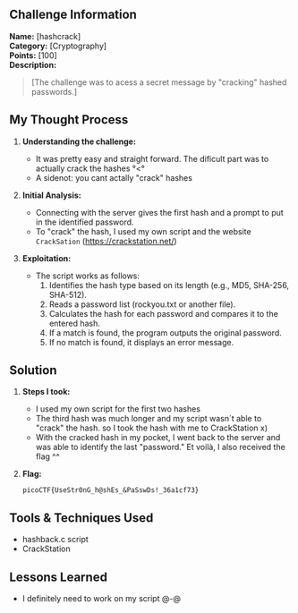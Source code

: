 ## Challenge Information
**Name:** [hashcrack]  
**Category:** [Cryptography]  
**Points:** [100]  
**Description:**  
> [The challenge was to acess a secret message by "cracking" hashed passwords.]

## My Thought Process
1. **Understanding the challenge:**  
   - It was pretty easy and straight forward. The dificult part was to actually crack the hashes °<°
   - A sidenot: you cant actally "crack" hashes

2. **Initial Analysis:**  
   - Connecting with the server gives the first hash and a prompt to put in the identified password.
   - To "crack" the hash, I used my own script and the website `CrackSation` (https://crackstation.net/)

3. **Exploitation:**  
   - The script works as follows:
        1. Identifies the hash type based on its length (e.g., MD5, SHA-256, SHA-512).
        2. Reads a password list (rockyou.txt or another file).
        3. Calculates the hash for each password and compares it to the entered hash.
        4. If a match is found, the program outputs the original password.
        5. If no match is found, it displays an error message.


## Solution
1. **Steps I took:**  
   - I used my own script for the first two hashes
   - The third hash was much longer and my script wasn´t able to "crack" the hash. so I took the hash with me to CrackStation x)
   - With the cracked hash in my pocket, I went back to the server and was able to identify the last "password." Et voilà, I also received the flag ^^

2. **Flag:**  
   ```
   picoCTF{UseStr0nG_h@shEs_&PaSswDs!_36a1cf73}
   ```

##  Tools & Techniques Used
- hashback.c script
- CrackStation

## Lessons Learned
- I definitely need to work on my script @-@


